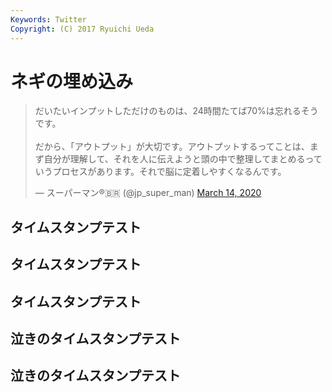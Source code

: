 ```yaml
---
Keywords: Twitter
Copyright: (C) 2017 Ryuichi Ueda
---
```


# ネギの埋め込み

<blockquote class="twitter-tweet"><p lang="ja" dir="ltr">だいたいインプットしただけのものは、24時間たてば70%は忘れるそうです。<br><br>だから、「アウトプット」が大切です。アウトプットするってことは、まず自分が理解して、それを人に伝えようと頭の中で整理してまとめるっていうプロセスがあります。それで脳に定着しやすくなるんです。</p>&mdash; スーパーマン®︎🇧🇷 (@jp_super_man) <a href="https://twitter.com/jp_super_man/status/1238965074808602624?ref_src=twsrc%5Etfw">March 14, 2020</a></blockquote> <script async src="https://platform.twitter.com/widgets.js" charset="utf-8"></script>

## タイムスタンプテスト
## タイムスタンプテスト
## タイムスタンプテスト
## 泣きのタイムスタンプテスト
## 泣きのタイムスタンプテスト
